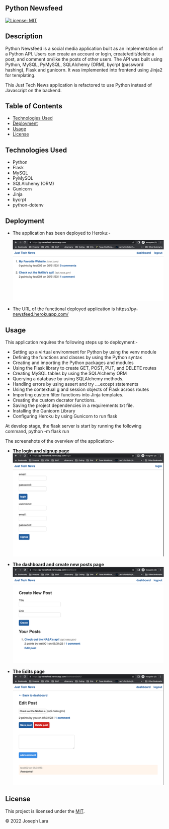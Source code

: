 ## Python Newsfeed

[![License: MIT](https://img.shields.io/badge/License-MIT-yellow.svg)](https://opensource.org/licenses/MIT)

## Description

Python Newsfeed is a social media application built as an implementation of a Python API. Users can create an account or login, create/edit/delete a post, and comment on/like the posts of other users. The API was built using Python, MySQL, PyMySQL, SQLAlchemy (ORM), bycrpt (password hashing), Flask and gunicorn. It was implemented into frontend using Jinja2 for templating.

This Just Tech News application is refactored to use Python instead of Javascript on the backend.

## Table of Contents

- [Technologies Used](#technologies-used)
- [Deployment](#deployment)
- [Usage](#usage)
- [License](#license)

## Technologies Used

- Python
- Flask
- MySQL
- PyMySQL
- SQLAlchemy (ORM)
- Gunicorn
- Jinja
- bycrpt
- python-dotenv

## Deployment

- The application has been deployed to Heroku:-

  ![alt text](./assets/images/Screenshot.png)

- The URL of the functional deployed application is https://py-newsfeed.herokuapp.com/ 

## Usage

This application requires the following steps up to deployment:-

- Setting up a virtual environment for Python by using the venv module
- Defining the functions and classes by using the Python syntax
- Creating and importing the Python packages and modules
- Using the Flask library to create GET, POST, PUT, and DELETE routes
- Creating MySQL tables by using the SQLAlchemy ORM
- Querying a database by using SQLAlchemy methods.
- Handling errors by using assert and try ....except statements
- Using the contextual g and session objects of Flask across routes
- Importing custom filter functions into Jinja templates.
- Creating the custom decrator functions.
- Saving the project dependencies in a requirements.txt file.
- Installing the Gunicorn Library
- Configuring Heroku by using Gunicorn to run flask

At develop stage, the flask server is start by running the following command, python -m flask run

The screenshots of the overview of the application:-

- **The login and signup page**
  ![alt text](./assets/images/Login.png)

- **The dashboard and create new posts page**
  ![alt text](./assets/images/Dashboard.png)

- **The Edits page**  
  ![alt text](./assets/images/Edit.png)

## License

This project is licensed under the [MIT](./LICENSE). 

&copy; 2022 Joseph Lara
